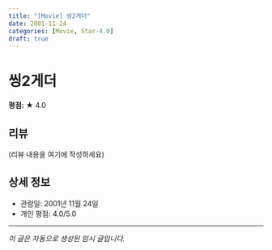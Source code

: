 ```yaml
---
title: "[Movie] 씽2게더"
date: 2001-11-24
categories: [Movie, Star-4.0]
draft: true
---
```


# 씽2게더

**평점:** ★ 4.0

## 리뷰

(리뷰 내용을 여기에 작성하세요)

## 상세 정보

- 관람일: 2001년 11월 24일
- 개인 평점: 4.0/5.0

---

*이 글은 자동으로 생성된 임시 글입니다.*
